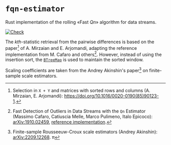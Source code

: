 # `fqn-estimator`

Rust implementation of the rolling «Fast _Qn_» algorithm for data streams.

[![Check](https://github.com/eigenein/rust-fqn-estimator/actions/workflows/check.yaml/badge.svg)](https://github.com/eigenein/rust-fqn-estimator/actions/workflows/check.yaml)

The _kth_-statistic retrieval from the pairwise differences is based on the paper[^1] of A. Mirzaian and E. Arjomandi, adapting the reference implementation from M. Cafaro and others[^2]. However, instead of using the insertion sort, the [`BTreeMap`](https://doc.rust-lang.org/stable/std/collections/struct.BTreeMap.html) is used to maintain the sorted window.

Scaling coefficients are taken from the Andrey Akinshin's paper[^3] on finite-sample scale estimators.

[^1]: Selection in `X + Y` and matrices with sorted rows and columns (A. Mirzaian, E. Arjomandi): <https://doi.org/10.1016/0020-0190(85)90123-1>.
[^2]: Fast Detection of Outliers in Data Streams with the `Qn` Estimator (Massimo Cafaro, Catiuscia Melle, Marco Pulimeno, Italo Epicoco): [arXiv:1910.02459](https://doi.org/10.48550/arXiv.1910.02459), [reference implementation](https://github.com/cafaro/FQN).
[^3]: Finite-sample Rousseeuw-Croux scale estimators (Andrey Akinshin): [arXiv:2209.12268](https://doi.org/10.48550/arXiv.2209.12268).
π
